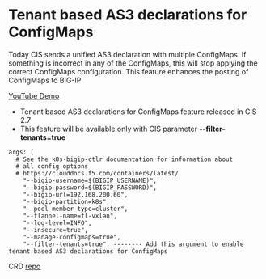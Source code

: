 # Tenant based AS3 declarations for ConfigMaps

Today CIS sends a unified AS3 declaration with multiple ConfigMaps. If something is incorrect in any of the ConfigMaps, this will stop applying the correct ConfigMaps configuration. This feature enhances the posting of ConfigMaps to BIG-IP

[YouTube Demo](https://youtu.be/rfvu63dEef4)

- Tenant based AS3 declarations for ConfigMaps feature released in CIS 2.7
- This feature will be available only with CIS parameter **--filter-tenants=true**

```
args: [
  # See the k8s-bigip-ctlr documentation for information about
  # all config options
  # https://clouddocs.f5.com/containers/latest/
    "--bigip-username=$(BIGIP_USERNAME)",
    "--bigip-password=$(BIGIP_PASSWORD)",
    "--bigip-url=192.168.200.60",
    "--bigip-partition=k8s",
    "--pool-member-type=cluster",
    "--flannel-name=fl-vxlan",
    "--log-level=INFO",
    "--insecure=true",
    "--manage-configmaps=true",
    "--filter-tenants=true", -------- Add this argument to enable tenant based AS3 declarations for ConfigMaps
```

CRD [repo](https://github.com/mdditt2000/kubernetes-1-19/tree/master/cis%202.7/log4j/crd)